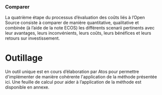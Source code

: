 ###  Comparer
La quatrième étape du processus d’évaluation des coûts liés à l’Open Source consiste à comparer de manière quantitative, qualitative et combinée (à l’aide de la note ECOS) les différents scenarii pertinents avec leur avantages, leurs inconvénients, leurs coûts, leurs bénéfices et leurs retours sur investissement.

#  Outillage
Un outil unique est en cours d’élaboration par Atos pour permettre d'implémenter de manière cohérente l'application de la méthode présentée ici.
Une feuille de calcul pour aider à l’application de la méthode est disponible en annexe.
